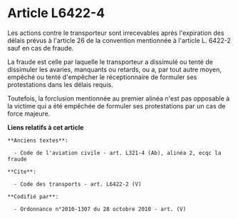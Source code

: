 # Article L6422-4

Les actions contre le transporteur sont irrecevables après l'expiration des délais prévus à l'article 26 de la convention
mentionnée à l'article L. 6422-2 sauf en cas de fraude. 

La fraude est celle par laquelle le transporteur a dissimulé ou tenté de dissimuler les avaries, manquants ou retards, ou a,
par tout autre moyen, empêché ou tenté d'empêcher le réceptionnaire de formuler ses protestations dans les délais requis. 

Toutefois, la forclusion mentionnée au premier alinéa n'est pas opposable à la victime qui a été empêchée de formuler ses
protestations par un cas de force majeure.

**Liens relatifs à cet article**

	**Anciens textes**:

	  - Code de l'aviation civile - art. L321-4 (Ab), alinéa 2, ecqc la fraude

	**Cite**:

	  - Code des transports - art. L6422-2 (V)

	**Codifié par**:

	  - Ordonnance n°2010-1307 du 28 octobre 2010 - art. (V)
